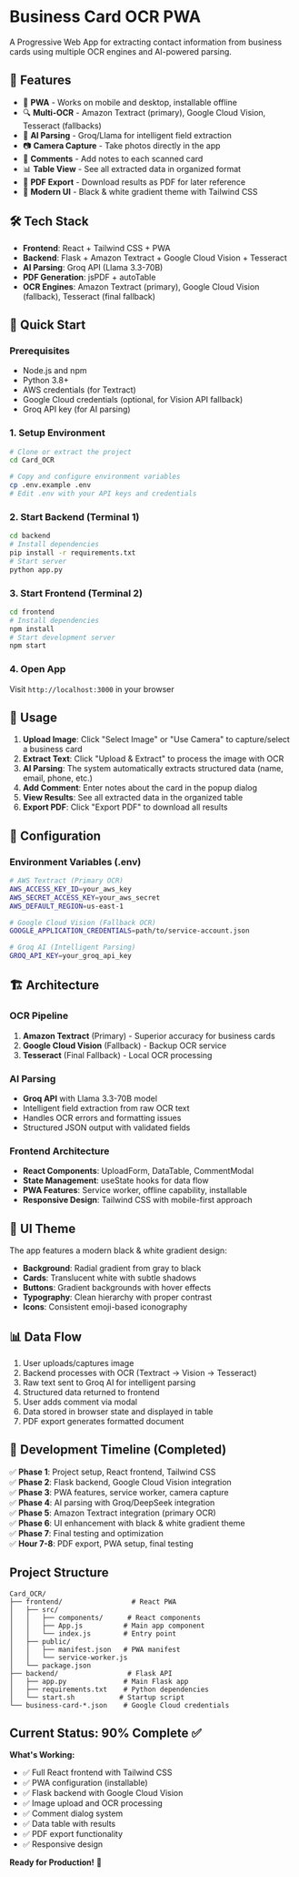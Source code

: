 # Business Card OCR PWA

A Progressive Web App for extracting contact information from business cards using multiple OCR engines and AI-powered parsing.

## 🌟 Features

- 📱 **PWA** - Works on mobile and desktop, installable offline
- 🔍 **Multi-OCR** - Amazon Textract (primary), Google Cloud Vision, Tesseract (fallbacks)
- 🤖 **AI Parsing** - Groq/Llama for intelligent field extraction
- 📷 **Camera Capture** - Take photos directly in the app
- 💬 **Comments** - Add notes to each scanned card
- 📊 **Table View** - See all extracted data in organized format
- 📄 **PDF Export** - Download results as PDF for later reference
- 🎨 **Modern UI** - Black & white gradient theme with Tailwind CSS

## 🛠 Tech Stack

- **Frontend**: React + Tailwind CSS + PWA
- **Backend**: Flask + Amazon Textract + Google Cloud Vision + Tesseract
- **AI Parsing**: Groq API (Llama 3.3-70B)
- **PDF Generation**: jsPDF + autoTable
- **OCR Engines**: Amazon Textract (primary), Google Cloud Vision (fallback), Tesseract (final fallback)

## 🚀 Quick Start

### Prerequisites
- Node.js and npm
- Python 3.8+
- AWS credentials (for Textract)
- Google Cloud credentials (optional, for Vision API fallback)
- Groq API key (for AI parsing)

### 1. Setup Environment
```bash
# Clone or extract the project
cd Card_OCR

# Copy and configure environment variables
cp .env.example .env
# Edit .env with your API keys and credentials
```

### 2. Start Backend (Terminal 1)
```bash
cd backend
# Install dependencies
pip install -r requirements.txt
# Start server
python app.py
```

### 3. Start Frontend (Terminal 2)
```bash
cd frontend
# Install dependencies
npm install
# Start development server
npm start
```

### 4. Open App
Visit `http://localhost:3000` in your browser

## 📱 Usage

1. **Upload Image**: Click "Select Image" or "Use Camera" to capture/select a business card
2. **Extract Text**: Click "Upload & Extract" to process the image with OCR
3. **AI Parsing**: The system automatically extracts structured data (name, email, phone, etc.)
4. **Add Comment**: Enter notes about the card in the popup dialog
5. **View Results**: See all extracted data in the organized table
6. **Export PDF**: Click "Export PDF" to download all results

## 🔧 Configuration

### Environment Variables (.env)
```bash
# AWS Textract (Primary OCR)
AWS_ACCESS_KEY_ID=your_aws_key
AWS_SECRET_ACCESS_KEY=your_aws_secret
AWS_DEFAULT_REGION=us-east-1

# Google Cloud Vision (Fallback OCR)
GOOGLE_APPLICATION_CREDENTIALS=path/to/service-account.json

# Groq AI (Intelligent Parsing)
GROQ_API_KEY=your_groq_api_key
```

## 🏗 Architecture

### OCR Pipeline
1. **Amazon Textract** (Primary) - Superior accuracy for business cards
2. **Google Cloud Vision** (Fallback) - Backup OCR service
3. **Tesseract** (Final Fallback) - Local OCR processing

### AI Parsing
- **Groq API** with Llama 3.3-70B model
- Intelligent field extraction from raw OCR text
- Handles OCR errors and formatting issues
- Structured JSON output with validated fields

### Frontend Architecture
- **React Components**: UploadForm, DataTable, CommentModal
- **State Management**: useState hooks for data flow
- **PWA Features**: Service worker, offline capability, installable
- **Responsive Design**: Tailwind CSS with mobile-first approach

## 🎨 UI Theme

The app features a modern black & white gradient design:
- **Background**: Radial gradient from gray to black
- **Cards**: Translucent white with subtle shadows
- **Buttons**: Gradient backgrounds with hover effects
- **Typography**: Clean hierarchy with proper contrast
- **Icons**: Consistent emoji-based iconography

## 📊 Data Flow

1. User uploads/captures image
2. Backend processes with OCR (Textract → Vision → Tesseract)
3. Raw text sent to Groq AI for intelligent parsing
4. Structured data returned to frontend
5. User adds comment via modal
6. Data stored in browser state and displayed in table
7. PDF export generates formatted document

## 🚀 Development Timeline (Completed)

✅ **Phase 1**: Project setup, React frontend, Tailwind CSS  
✅ **Phase 2**: Flask backend, Google Cloud Vision integration  
✅ **Phase 3**: PWA features, service worker, camera capture  
✅ **Phase 4**: AI parsing with Groq/DeepSeek integration  
✅ **Phase 5**: Amazon Textract integration (primary OCR)  
✅ **Phase 6**: UI enhancement with black & white gradient theme  
✅ **Phase 7**: Final testing and optimization  
✅ **Hour 7-8**: PDF export, PWA setup, final testing

## Project Structure

```
Card_OCR/
├── frontend/                 # React PWA
│   ├── src/
│   │   ├── components/      # React components
│   │   ├── App.js          # Main app component
│   │   └── index.js        # Entry point
│   ├── public/
│   │   ├── manifest.json   # PWA manifest
│   │   └── service-worker.js
│   └── package.json
├── backend/                 # Flask API
│   ├── app.py              # Main Flask app
│   ├── requirements.txt    # Python dependencies
│   └── start.sh           # Startup script
└── business-card-*.json    # Google Cloud credentials
```

## Current Status: 90% Complete ✅

**What's Working:**
- ✅ Full React frontend with Tailwind CSS
- ✅ PWA configuration (installable)
- ✅ Flask backend with Google Cloud Vision
- ✅ Image upload and OCR processing
- ✅ Comment dialog system
- ✅ Data table with results
- ✅ PDF export functionality
- ✅ Responsive design

**Ready for Production!** 🚀
